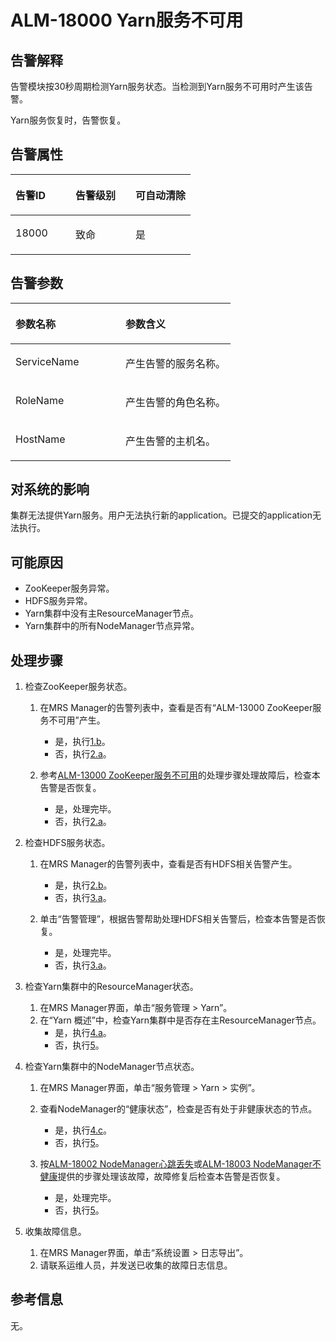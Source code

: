 # ALM-18000 Yarn服务不可用<a name="ZH-CN_TOPIC_0093195062"></a>

## 告警解释<a name="zh-cn_topic_0035998736_section66621782"></a>

告警模块按30秒周期检测Yarn服务状态。当检测到Yarn服务不可用时产生该告警。

Yarn服务恢复时，告警恢复。

## 告警属性<a name="zh-cn_topic_0035998736_section62725128"></a>

<a name="zh-cn_topic_0035998736_table17937528"></a>
<table><thead align="left"><tr id="zh-cn_topic_0035998736_row57980147"><th class="cellrowborder" valign="top" width="33.33333333333333%" id="mcps1.1.4.1.1"><p id="zh-cn_topic_0035998736_p65880360"><a name="zh-cn_topic_0035998736_p65880360"></a><a name="zh-cn_topic_0035998736_p65880360"></a>告警ID</p>
</th>
<th class="cellrowborder" valign="top" width="33.33333333333333%" id="mcps1.1.4.1.2"><p id="zh-cn_topic_0035998736_p34708966"><a name="zh-cn_topic_0035998736_p34708966"></a><a name="zh-cn_topic_0035998736_p34708966"></a>告警级别</p>
</th>
<th class="cellrowborder" valign="top" width="33.33333333333333%" id="mcps1.1.4.1.3"><p id="zh-cn_topic_0035998736_p59962836"><a name="zh-cn_topic_0035998736_p59962836"></a><a name="zh-cn_topic_0035998736_p59962836"></a>可自动清除</p>
</th>
</tr>
</thead>
<tbody><tr id="zh-cn_topic_0035998736_row25151514"><td class="cellrowborder" valign="top" width="33.33333333333333%" headers="mcps1.1.4.1.1 "><p id="zh-cn_topic_0035998736_p24006753"><a name="zh-cn_topic_0035998736_p24006753"></a><a name="zh-cn_topic_0035998736_p24006753"></a>18000</p>
</td>
<td class="cellrowborder" valign="top" width="33.33333333333333%" headers="mcps1.1.4.1.2 "><p id="zh-cn_topic_0035998736_p65498832"><a name="zh-cn_topic_0035998736_p65498832"></a><a name="zh-cn_topic_0035998736_p65498832"></a>致命</p>
</td>
<td class="cellrowborder" valign="top" width="33.33333333333333%" headers="mcps1.1.4.1.3 "><p id="zh-cn_topic_0035998736_p3805200"><a name="zh-cn_topic_0035998736_p3805200"></a><a name="zh-cn_topic_0035998736_p3805200"></a>是</p>
</td>
</tr>
</tbody>
</table>

## 告警参数<a name="zh-cn_topic_0035998736_section27655246"></a>

<a name="zh-cn_topic_0035998736_table39785801"></a>
<table><thead align="left"><tr id="zh-cn_topic_0035998736_row31767774"><th class="cellrowborder" valign="top" width="50%" id="mcps1.1.3.1.1"><p id="zh-cn_topic_0035998736_p23052927"><a name="zh-cn_topic_0035998736_p23052927"></a><a name="zh-cn_topic_0035998736_p23052927"></a>参数名称</p>
</th>
<th class="cellrowborder" valign="top" width="50%" id="mcps1.1.3.1.2"><p id="zh-cn_topic_0035998736_p55347837"><a name="zh-cn_topic_0035998736_p55347837"></a><a name="zh-cn_topic_0035998736_p55347837"></a>参数含义</p>
</th>
</tr>
</thead>
<tbody><tr id="zh-cn_topic_0035998736_row53989823"><td class="cellrowborder" valign="top" width="50%" headers="mcps1.1.3.1.1 "><p id="zh-cn_topic_0035998736_p11099566"><a name="zh-cn_topic_0035998736_p11099566"></a><a name="zh-cn_topic_0035998736_p11099566"></a>ServiceName</p>
</td>
<td class="cellrowborder" valign="top" width="50%" headers="mcps1.1.3.1.2 "><p id="zh-cn_topic_0035998736_p26649649"><a name="zh-cn_topic_0035998736_p26649649"></a><a name="zh-cn_topic_0035998736_p26649649"></a>产生告警的服务名称。</p>
</td>
</tr>
<tr id="zh-cn_topic_0035998736_row38520254"><td class="cellrowborder" valign="top" width="50%" headers="mcps1.1.3.1.1 "><p id="zh-cn_topic_0035998736_p33132859"><a name="zh-cn_topic_0035998736_p33132859"></a><a name="zh-cn_topic_0035998736_p33132859"></a>RoleName</p>
</td>
<td class="cellrowborder" valign="top" width="50%" headers="mcps1.1.3.1.2 "><p id="zh-cn_topic_0035998736_p66515904"><a name="zh-cn_topic_0035998736_p66515904"></a><a name="zh-cn_topic_0035998736_p66515904"></a>产生告警的角色名称。</p>
</td>
</tr>
<tr id="zh-cn_topic_0035998736_row61772230"><td class="cellrowborder" valign="top" width="50%" headers="mcps1.1.3.1.1 "><p id="zh-cn_topic_0035998736_p37494699"><a name="zh-cn_topic_0035998736_p37494699"></a><a name="zh-cn_topic_0035998736_p37494699"></a>HostName</p>
</td>
<td class="cellrowborder" valign="top" width="50%" headers="mcps1.1.3.1.2 "><p id="zh-cn_topic_0035998736_p17171756"><a name="zh-cn_topic_0035998736_p17171756"></a><a name="zh-cn_topic_0035998736_p17171756"></a>产生告警的主机名。</p>
</td>
</tr>
</tbody>
</table>

## 对系统的影响<a name="zh-cn_topic_0035998736_section47570623"></a>

集群无法提供Yarn服务。用户无法执行新的application。已提交的application无法执行。

## 可能原因<a name="zh-cn_topic_0035998736_section25482430"></a>

-   ZooKeeper服务异常。
-   HDFS服务异常。
-   Yarn集群中没有主ResourceManager节点。
-   Yarn集群中的所有NodeManager节点异常。

## 处理步骤<a name="zh-cn_topic_0035998736_section28015283"></a>

1.  检查ZooKeeper服务状态。
    1.  在MRS Manager的告警列表中，查看是否有“ALM-13000 ZooKeeper服务不可用”产生。
        -   是，执行[1.b](#zh-cn_topic_0035998736_aalm-18000_mmccppss_ss2)。
        -   否，执行[2.a](#zh-cn_topic_0035998736_aalm-18000_mmccppss_ss3)。

    2.  <a name="zh-cn_topic_0035998736_aalm-18000_mmccppss_ss2"></a>参考[ALM-13000 ZooKeeper服务不可用](ALM-13000-ZooKeeper服务不可用.md#ZH-CN_TOPIC_0093195043)的处理步骤处理故障后，检查本告警是否恢复。
        -   是，处理完毕。
        -   否，执行[2.a](#zh-cn_topic_0035998736_aalm-18000_mmccppss_ss3)。


2.  检查HDFS服务状态。
    1.  <a name="zh-cn_topic_0035998736_aalm-18000_mmccppss_ss3"></a>在MRS Manager的告警列表中，查看是否有HDFS相关告警产生。
        -   是，执行[2.b](#zh-cn_topic_0035998736_aalm-18000_mmccppss_ss4)。
        -   否，执行[3.a](#zh-cn_topic_0035998736_aalm-18000_mmccppss_ss5)。

    2.  <a name="zh-cn_topic_0035998736_aalm-18000_mmccppss_ss4"></a>单击“告警管理”，根据告警帮助处理HDFS相关告警后，检查本告警是否恢复。
        -   是，处理完毕。
        -   否，执行[3.a](#zh-cn_topic_0035998736_aalm-18000_mmccppss_ss5)。


3.  检查Yarn集群中的ResourceManager状态。
    1.  <a name="zh-cn_topic_0035998736_aalm-18000_mmccppss_ss5"></a>在MRS Manager界面，单击“服务管理 \> Yarn”。
    2.  在“Yarn 概述”中，检查Yarn集群中是否存在主ResourceManager节点。
        -   是，执行[4.a](#zh-cn_topic_0035998736_step_5)。
        -   否，执行[5](#zh-cn_topic_0035998736_li10623376153226)。


4.  检查Yarn集群中的NodeManager节点状态。
    1.  <a name="zh-cn_topic_0035998736_step_5"></a>在MRS Manager界面，单击“服务管理 \> Yarn \> 实例”。
    2.  查看NodeManager的“健康状态”，检查是否有处于非健康状态的节点。
        -   是，执行[4.c](#zh-cn_topic_0035998736_aalm-18000_mmccppss_step_7)。
        -   否，执行[5](#zh-cn_topic_0035998736_li10623376153226)。

    3.  <a name="zh-cn_topic_0035998736_aalm-18000_mmccppss_step_7"></a>按[ALM-18002 NodeManager心跳丢失](ALM-18002-NodeManager心跳丢失.md#ZH-CN_TOPIC_0093195063)或[ALM-18003 NodeManager不健康](ALM-18003-NodeManager不健康.md#ZH-CN_TOPIC_0093195064)提供的步骤处理该故障，故障修复后检查本告警是否恢复。
        -   是，处理完毕。
        -   否，执行[5](#zh-cn_topic_0035998736_li10623376153226)。


5.  <a name="zh-cn_topic_0035998736_li10623376153226"></a>收集故障信息。
    1.  在MRS Manager界面，单击“系统设置 \> 日志导出”。
    2.  请联系运维人员，并发送已收集的故障日志信息。


## 参考信息<a name="zh-cn_topic_0035998736_section50810959"></a>

无。

